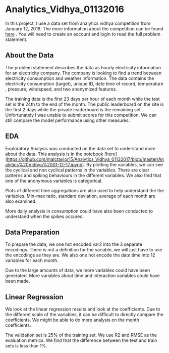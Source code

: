 # Analytics_Vidhya_01132016

In this project, I use a data set from analytics vidhya competition from January 12, 2018. The more information about the competition can be found [here](https://datahack.analyticsvidhya.com/contest/analytics-vidhya-hiring-hackathon/) .
You will need to create an account and login to read the full problem statement.  


## About the Data 
The problem statement describes the data as hourly electricity information for an electricity company. The company is looking to find a trend between electricity consumption and weather information. The data contains the electricity consumption (target), unique ID, date time of record, temperature , pressure, windspeed, and two anonymized features. 

The training data is the first 23 days per hour of each month while the test set is the 24th to the end of the month. 
The public leaderboard on the site is the first 2 days while the private leaderboard is the remaining set. 
Unfortunately I was unable to submit scores for this competition. We can still compare the model performance using other measures. 

## EDA 
Exploratory Analysis was conducted on the data set to understand more about the data. This analysis is in the notebook [here] (https://github.com/malctaylor15/Analytics_Vidhya_01132017/blob/master/Analytics%20Vidhya%2001-12-17.ipynb). By plotting the variables, we can see the cyclical and non cyclical patterns in the variables. There are clear patterns and spiking behaviours in the different variables. We also find that one of the anonymous variables is categorical.  

Plots of different time aggregations are also used to help understand the the variables. Min-max ratio, standard deviation, average of each month are also examined. 

More daily analysis in consumption could have also been conducted to understand when the spikes occured.   

## Data Preparation

To prepare the data, we one hot encoded var2 into the 3 separate encodings. There is not a definition for the variable, we will just have to use the encodings as they are. 
We also one hot encode the date time into 12 variables for each month. 

Due to the large amounts of data, we more variables could have been generated. More variables about time and interaction variables could have been made. 

## Linear Regression 

We look at the linear regression results and look at the coefficients. Due to the different scale of the variables, it can be difficult to directly compare the coefficients. We might be able to do more analysis on the month coefficients.

The validation set is 25% of the training set. We use R2 and RMSE as the evaluation metrics. We find that the difference between the test and train sets is less than 1%. 




